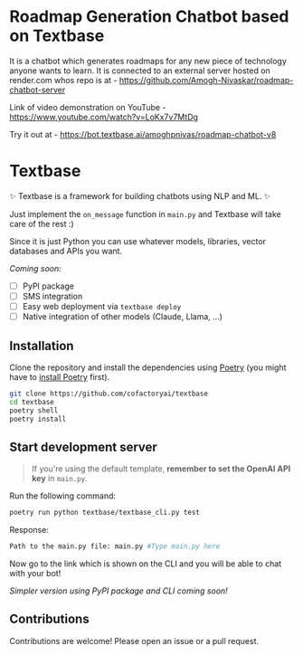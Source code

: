 # Roadmap Generation Chatbot based on Textbase

It is a chatbot which generates roadmaps for any new piece of technology anyone wants to learn. It is connected to an external server hosted on render.com whos repo is at - https://github.com/Amogh-Nivaskar/roadmap-chatbot-server

Link of video demonstration on YouTube - https://www.youtube.com/watch?v=LoKx7v7MtDg

Try it out at - https://bot.textbase.ai/amoghpnivas/roadmap-chatbot-v8

# Textbase

✨ Textbase is a framework for building chatbots using NLP and ML. ✨

Just implement the `on_message` function in `main.py` and Textbase will take care of the rest :)

Since it is just Python you can use whatever models, libraries, vector databases and APIs you want.

_Coming soon:_

- [ ] PyPI package
- [ ] SMS integration
- [ ] Easy web deployment via `textbase deploy`
- [ ] Native integration of other models (Claude, Llama, ...)

## Installation

Clone the repository and install the dependencies using [Poetry](https://python-poetry.org/) (you might have to [install Poetry](https://python-poetry.org/docs/#installation) first).

```bash
git clone https://github.com/cofactoryai/textbase
cd textbase
poetry shell
poetry install
```

## Start development server

> If you're using the default template, **remember to set the OpenAI API key** in `main.py`.

Run the following command:

```bash
poetry run python textbase/textbase_cli.py test
```
Response:
```bash
Path to the main.py file: main.py #Type main.py here
```
Now go to the link which is shown on the CLI and you will be able to chat with your bot!

_Simpler version using PyPI package and CLI coming soon!_

## Contributions

Contributions are welcome! Please open an issue or a pull request.
